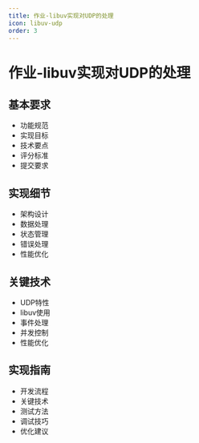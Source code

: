 ```yaml
---
title: 作业-libuv实现对UDP的处理
icon: libuv-udp
order: 3
---
```


# 作业-libuv实现对UDP的处理

## 基本要求
- 功能规范
- 实现目标
- 技术要点
- 评分标准
- 提交要求

## 实现细节
- 架构设计
- 数据处理
- 状态管理
- 错误处理
- 性能优化

## 关键技术
- UDP特性
- libuv使用
- 事件处理
- 并发控制
- 性能优化

## 实现指南
- 开发流程
- 关键技术
- 测试方法
- 调试技巧
- 优化建议
